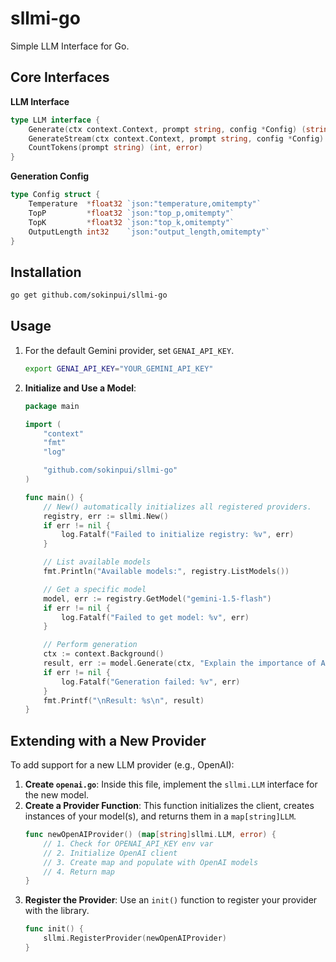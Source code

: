 # sllmi-go

Simple LLM Interface for Go.

## Core Interfaces

**LLM Interface**

```go
type LLM interface {
    Generate(ctx context.Context, prompt string, config *Config) (string, error)
    GenerateStream(ctx context.Context, prompt string, config *Config) (<-chan string, <-chan error)
    CountTokens(prompt string) (int, error)
}
```

**Generation Config**

```go
type Config struct {
	Temperature  *float32 `json:"temperature,omitempty"`
	TopP         *float32 `json:"top_p,omitempty"`
	TopK         *float32 `json:"top_k,omitempty"`
	OutputLength int32    `json:"output_length,omitempty"`
}
```

## Installation

```sh
go get github.com/sokinpui/sllmi-go
```

## Usage

1.  For the default Gemini provider, set `GENAI_API_KEY`.

    ```sh
    export GENAI_API_KEY="YOUR_GEMINI_API_KEY"
    ```

2.  **Initialize and Use a Model**:

    ```go
    package main

    import (
    	"context"
    	"fmt"
    	"log"

    	"github.com/sokinpui/sllmi-go"
    )

    func main() {
    	// New() automatically initializes all registered providers.
    	registry, err := sllmi.New()
    	if err != nil {
    		log.Fatalf("Failed to initialize registry: %v", err)
    	}

    	// List available models
    	fmt.Println("Available models:", registry.ListModels())

    	// Get a specific model
    	model, err := registry.GetModel("gemini-1.5-flash")
    	if err != nil {
    		log.Fatalf("Failed to get model: %v", err)
    	}

    	// Perform generation
    	ctx := context.Background()
    	result, err := model.Generate(ctx, "Explain the importance of APIs in one sentence.", nil)
    	if err != nil {
    		log.Fatalf("Generation failed: %v", err)
    	}
    	fmt.Printf("\nResult: %s\n", result)
    }
    ```

## Extending with a New Provider

To add support for a new LLM provider (e.g., OpenAI):

1.  **Create `openai.go`**: Inside this file, implement the `sllmi.LLM` interface for the new model.
2.  **Create a Provider Function**: This function initializes the client, creates instances of your model(s), and returns them in a `map[string]LLM`.
    ```go
    func newOpenAIProvider() (map[string]sllmi.LLM, error) {
        // 1. Check for OPENAI_API_KEY env var
        // 2. Initialize OpenAI client
        // 3. Create map and populate with OpenAI models
        // 4. Return map
    }
    ```
3.  **Register the Provider**: Use an `init()` function to register your provider with the library.
    ```go
    func init() {
    	sllmi.RegisterProvider(newOpenAIProvider)
    }
    ```
